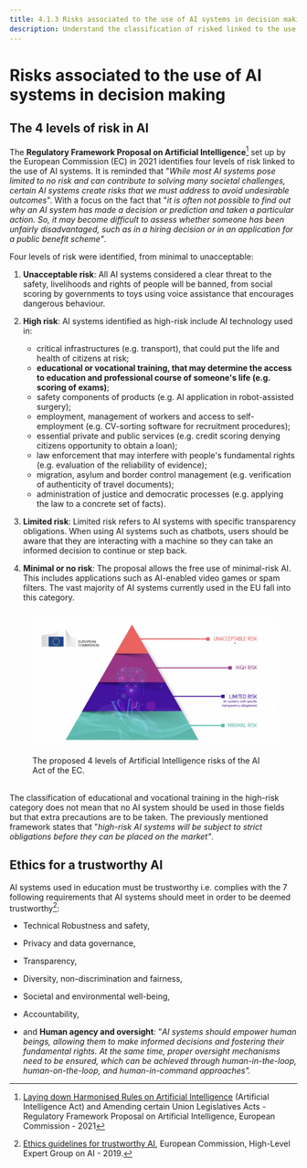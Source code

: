 ```yaml
---
title: 4.1.3 Risks associated to the use of AI systems in decision making
description: Understand the classification of risked linked to the use of AI systems in decision
---
```

# Risks associated to the use of AI systems in decision making

## The 4 levels of risk in AI

The **Regulatory Framework Proposal on Artificial Intelligence**[^1] set up by the European Commission (EC) in 2021 identifies four levels of risk linked to the use of AI systems. It is reminded that "*While most AI systems pose limited to no risk and can contribute to solving many societal challenges, certain AI systems create risks that we must address to avoid undesirable outcomes*".
With a focus on the fact that "*it is often not possible to find out why an AI system has made a decision or prediction and taken a particular action. So, it may become difficult to assess whether someone has been unfairly disadvantaged, such as in a hiring decision or in an application for a public benefit scheme"*.

Four levels of risk were identified, from minimal to unacceptable:  

1. **Unacceptable risk**: All AI systems considered a clear threat to the safety, livelihoods and rights of people will be banned, from social scoring by governments to toys using voice assistance that encourages dangerous behaviour.  

2. **High risk**: AI systems identified as high-risk include AI technology used in:
    - critical infrastructures (e.g. transport), that could put the life and health of citizens at risk;
    - **educational or vocational training, that may determine the access to education and professional course of someone's life (e.g. scoring of exams)**;
    - safety components of products (e.g. AI application in robot-assisted surgery);
    - employment, management of workers and access to self-employment (e.g. CV-sorting software for recruitment procedures);
    - essential private and public services (e.g. credit scoring denying citizens opportunity to obtain a loan);
    - law enforcement that may interfere with people's fundamental rights (e.g. evaluation of the reliability of evidence);
    - migration, asylum and border control management (e.g. verification of authenticity of travel documents);
    - administration of justice and democratic processes (e.g. applying the law to a concrete set of facts).

3. **Limited risk**: Limited risk refers to AI systems with specific transparency obligations. When using AI systems such as chatbots, users should be aware that they are interacting with a machine so they can take an informed decision to continue or step back.  

4. **Minimal or no risk**: The proposal allows the free use of minimal-risk AI. This includes applications such as AI-enabled video games or spam filters. The vast majority of AI systems currently used in the EU fall into this category.

<figure> 
<img src="Images/AI-Risks-EC.png" alt= "Representation of AI Risks by the European Commission.""> 
<figcaption>The proposed 4 levels of Artificial Intelligence risks of the AI
 Act of the EC.</figcaption> 
</figure>

The classification of educational and vocational training in the high-risk category does not mean that no AI system should be used in those fields but that extra precautions are to be taken. The previously mentioned framework states that "*high-risk AI systems will be subject to strict obligations before they can be placed on the market"*.

## Ethics for a trustworthy AI

AI systems used in education must be trustworthy i.e. complies with the 7 following requirements that AI systems should meet in order to be deemed trustworthy[^2]:

- Technical Robustness and safety,

- Privacy and data governance,

- Transparency,

- Diversity, non-discrimination and fairness,

- Societal and environmental well-being,

- Accountability,

- and **Human agency and oversight**: "*AI systems should empower human beings, allowing them to make informed decisions and fostering their fundamental rights. At the same time, proper oversight mechanisms need to be ensured, which can be achieved through human-in-the-loop, human-on-the-loop, and human-in-command approaches".*

[^1]: [Laying down Harmonised Rules on Artificial Intelligence](https://digital-strategy.ec.europa.eu/en/library/proposal-regulation-laying-down-harmonised-rules-artificial-intelligence) (Artificial Intelligence Act) and Amending certain Union Legislatives Acts - Regulatory Framework Proposal on Artificial Intelligence, European Commission - 2021

[^2]: [Ethics guidelines for trustworthy AI](https://digital-strategy.ec.europa.eu/en/library/ethics-guidelines-trustworthy-ai), European Commission, High-Level Expert Group on AI - 2019.

